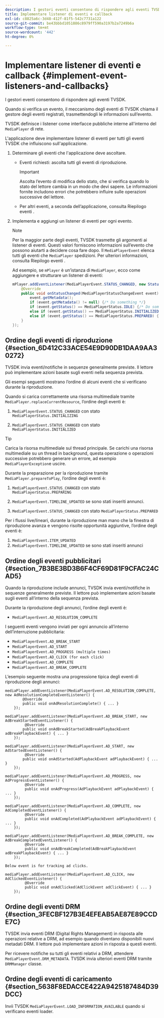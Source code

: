 ```yaml
---
description: I gestori eventi consentono di rispondere agli eventi TVSDK.
title: Implementare listener di eventi e callback
exl-id: c8825a6c-3d48-412f-81f5-542c7731a122
source-git-commit: be43bbbd1051886c8979ff590a3197b2a7249b6a
workflow-type: tm+mt
source-wordcount: '442'
ht-degree: 0%

---
```


# Implementare listener di eventi e callback {#implement-event-listeners-and-callbacks}

I gestori eventi consentono di rispondere agli eventi TVSDK.

Quando si verifica un evento, il meccanismo degli eventi di TVSDK chiama il gestore degli eventi registrati, trasmettendogli le informazioni sull’evento.

TVSDK definisce i listener come interfacce pubbliche interne all&#39;interno del `MediaPlayer` di rete.

L&#39;applicazione deve implementare listener di eventi per tutti gli eventi TVSDK che influiscono sull&#39;applicazione.

1. Determinare gli eventi che l&#39;applicazione deve ascoltare.

   * Eventi richiesti: ascolta tutti gli eventi di riproduzione.

      >[!IMPORTANT]
      >
      >Ascolta l’evento di modifica dello stato, che si verifica quando lo stato del lettore cambia in un modo che devi sapere. Le informazioni fornite includono errori che potrebbero influire sulle operazioni successive del lettore.

   * Per altri eventi, a seconda dell’applicazione, consulta Riepilogo eventi .

1. Implementa e aggiungi un listener di eventi per ogni evento.

   >[!NOTE]
   >
   >Per la maggior parte degli eventi, TVSDK trasmette gli argomenti ai listener di eventi. Questi valori forniscono informazioni sull’evento che possono aiutarti a decidere cosa fare dopo. Il `MediaPlayerEvent` elenca tutti gli eventi che `MediaPlayer` spedizioni. Per ulteriori informazioni, consulta Riepilogo eventi .

   Ad esempio, se `mPlayer` è un’istanza di `MediaPlayer`, ecco come aggiungere e strutturare un listener di eventi:

   ```java
   mPlayer.addEventListener(MediaPlayerEvent.STATUS_CHANGED, new StatusChangeEventListener() { 
       @Override 
       public void onStatusChanged(MediaPlayerStatusChangeEvent event) { 
           event.getMetadata(); 
           if (event.getMetadata() != null) {/* Do something */} 
           if (event.getStatus() == MediaPlayerStatus.IDLE) {/* Do something */} 
           else if (event.getStatus() == MediaPlayerStatus.INITIALIZED) {/* Do something */} 
           else if (event.getStatus() == MediaPlayerStatus.PREPARED) {/* Do something */} 
       } 
   }); 
   ```

## Ordine degli eventi di riproduzione {#section_6D412C33ACE54E9D90DB1DAA9AA30272}

TVSDK invia eventi/notifiche in sequenze generalmente previste. Il lettore può implementare azioni basate sugli eventi nella sequenza prevista.

Gli esempi seguenti mostrano l’ordine di alcuni eventi che si verificano durante la riproduzione.

Quando si carica correttamente una risorsa multimediale tramite `MediaPlayer.replaceCurrentResource`, l’ordine degli eventi è:

1. `MediaPlayerEvent.STATUS_CHANGED` con stato `MediaPlayerStatus.INITIALIZING`

1. `MediaPlayerEvent.STATUS_CHANGED` con stato `MediaPlayerStatus.INITIALIZED`

>[!TIP]
>
>Carica la risorsa multimediale sul thread principale. Se carichi una risorsa multimediale su un thread in background, questa operazione o operazioni successive potrebbero generare un errore, ad esempio `MediaPlayerException`e uscire.

Durante la preparazione per la riproduzione tramite `MediaPlayer.prepareToPlay`, l’ordine degli eventi è:

1. `MediaPlayerEvent.STATUS_CHANGED` con stato `MediaPlayerStatus.PREPARING`

1. `MediaPlayerEvent.TIMELINE_UPDATED` se sono stati inseriti annunci.
1. `MediaPlayerEvent.STATUS_CHANGED` con stato `MediaPlayerStatus.PREPARED`

Per i flussi live/lineari, durante la riproduzione man mano che la finestra di riproduzione avanza e vengono risolte opportunità aggiuntive, l’ordine degli eventi è:

1. `MediaPlayerEvent.ITEM_UPDATED`
1. `MediaPlayerEvent.TIMELINE_UPDATED` se sono stati inseriti annunci

## Ordine degli eventi pubblicitari {#section_7B3BE3BD3B6F4CF69D81F9CFAC24CAD5}

Quando la riproduzione include annunci, TVSDK invia eventi/notifiche in sequenze generalmente previste. Il lettore può implementare azioni basate sugli eventi all’interno della sequenza prevista.

Durante la riproduzione degli annunci, l’ordine degli eventi è:

* `MediaPlayerEvent.AD_RESOLUTION_COMPLETE`

I seguenti eventi vengono inviati per ogni annuncio all’interno dell’interruzione pubblicitaria:

* `MediaPlayerEvent.AD_BREAK_START`
* `MediaPlayerEvent.AD_START`
* `MediaPlayerEvent.AD_PROGRESS (multiple times)`
* `MediaPlayerEvent.AD_CLICK (for each click)`
* `MediaPlayerEvent.AD_COMPLETE`
* `MediaPlayerEvent.AD_BREAK_COMPLETE`

L’esempio seguente mostra una progressione tipica degli eventi di riproduzione degli annunci:

```
mediaPlayer.addEventListener(MediaPlayerEvent.AD_RESOLUTION_COMPLETE, new AdResolutionCompleteEventListener() { 
        @Override 
        public void onAdResolutionComplete() { ... } 
    }); 
 
mediaPlayer.addEventListener(MediaPlayerEvent.AD_BREAK_START, new AdBreakStartedEventListener() { 
         @Override 
        public void onAdBreakStarted(AdBreakPlaybackEvent adBreakPlaybackEvent) { ... } 
    }); 
 
mediaPlayer.addEventListener(MediaPlayerEvent.AD_START, new AdStartedEventListener() { 
         @Override 
        public void onAdStarted(AdPlaybackEvent adPlaybackEvent) { ... } 
    }); 
 
mediaPlayer.addEventListener(MediaPlayerEvent.AD_PROGRESS, new AdProgressEventListener() { 
         @Override 
         public void onAdProgress(AdPlaybackEvent adPlaybackEvent) { ... } 
    }); 
 
mediaPlayer.addEventListener(MediaPlayerEvent.AD_COMPLETE, new AdCompletedEventListener() { 
         @Override 
         public void onAdCompleted(AdPlaybackEvent adPlaybackEvent) { ... } 
    }); 
 
mediaPlayer.addEventListener(MediaPlayerEvent.AD_BREAK_COMPLETE, new AdBreakCompletedEventListener() { 
         @Override 
         public void onAdBreakCompleted(AdBreakPlaybackEvent adBreakPlaybackEvent) { ... } 
    }); 
 
Below event is for tracking ad clicks. 
 
mediaPlayer.addEventListener(MediaPlayerEvent.AD_CLICK, new AdClickedEventListener() { 
         @Override 
         public void onAdClicked(AdClickEvent adClickEvent) { ... } 
    });
```

## Ordine degli eventi DRM {#section_3FECBF127B3E4EFEAB5AE87E89CCDE7C}

TVSDK invia eventi DRM (Digital Rights Management) in risposta alle operazioni relative a DRM, ad esempio quando diventano disponibili nuovi metadati DRM. Il lettore può implementare azioni in risposta a questi eventi.

Per ricevere notifiche su tutti gli eventi relativi a DRM, attendere `MediaPlayerEvent.DRM_METADATA`. TVSDK invia ulteriori eventi DRM tramite `DRMManager` classe.

## Ordine degli eventi di caricamento {#section_5638F8EDACCE422A9425187484D39DCC}

Invii TVSDK `MediaPlayerEvent.LOAD_INFORMATION_AVAILABLE` quando si verificano eventi loader.

